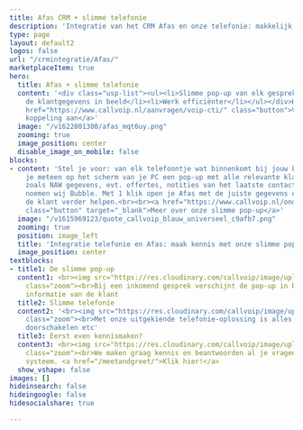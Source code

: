 ```yaml
---
title: Afas CRM + slimme telefonie
description: 'Integratie van het CRM Afas en onze telefonie: makkelijk, snel en efficiënt'
type: page
layout: default2
logos: false
url: "/crmintegratie/Afas/"
marketplaceItem: true
hero:
  title: Afas + slimme telefonie
  content: '<div class="usp-list"><ul><li>Slimme pop-up van elk gesprek</li><li>Direct
    de klantgegevens in beeld</li><li>Werk efficiënter</li></ul></div>Het CRM platform Afas is een systeem gericht op releatiebeheer en klantcontact. Meer specifiek op excellente communicatie met hun klanten. Email, chat, Whatsapp en natuurlijk hoort daar ook telefonie bij! En daar komt Callvoip om de hoek kijken: koppel jouw Afas nu aan onze telefonie en profiteer van het gemak en de efficiëntie.<br><br><a
    href="https://www.callvoip.nl/aanvragen/voip-cti/" class="button">Vraag nu deze
    koppeling aan</a>'
  image: "/v1622801300/afas_mqt6uy.png"
  zooming: true
  image_position: center
  disable_image_on_mobile: false
blocks:
- content: 'Stel je voor: van elk telefoontje wat binnenkomt bij jouw bedrijf zie
    je meteen op het scherm van je PC een pop-up met alle relevante klantgegevens
    zoals NAW gegevens, evt. offertes, notities van het laatste contact. Die pop-up
    noemen wij Bubble. Met 1 klik open je Afas met de juiste gegevens en kun je
    de klant verder helpen.<br><br><a href="https://www.callvoip.nl/ondersteuning/integraties/bubble/"
    class="button" target="_blank">Meer over onze slimme pop-up</a>'
  image: "/v1615969123/quote_callvoip_blauw_universeel_c9afb7.png"
  zooming: true
  position: image_left
  title: 'Integratie telefonie en Afas: maak kennis met onze slimme pop-up'
  image_position: center
textblocks:
- title1: De slimme pop-up
  content1: <br><img src="https://res.cloudinary.com/callvoip/image/upload/v1622800989/zoho_k4cfpd.png"
    class="zoom"><br>Bij een inkomend gesprek verschijnt de pop-up in beeld met de
    informatie van de klant
  title2: Slimme telefonie
  content2: '<br><img src="https://res.cloudinary.com/callvoip/image/upload/v1572604004/screencentrale_fkimug.png"
    class="zoom"><br>Met onze uitgekiende telefonie-oplossing is alles mogelijk: keuzemenu,
    doorschakelen etc'
  title3: Eerst even kennismaken?
  content3: <br><img src="https://res.cloudinary.com/callvoip/image/upload/v1620376012/greet_ecc1x3.png"
    class="zoom"><br>We maken graag kennis en beantwoorden al je vragen over ons mooie
    systeem. <a href="/meetandgreet/">Klik hier!</a>
  show_vshape: false
images: []
hideinsearch: false
hideingoogle: false
hidesocialshare: true

---
```

